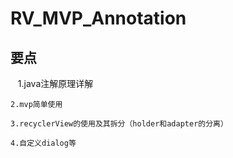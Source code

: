 # RV_MVP_Annotation

## 要点

    1.java注解原理详解
    
    2.mvp简单使用
    
    3.recyclerView的使用及其拆分（holder和adapter的分离）
    
    4.自定义dialog等
